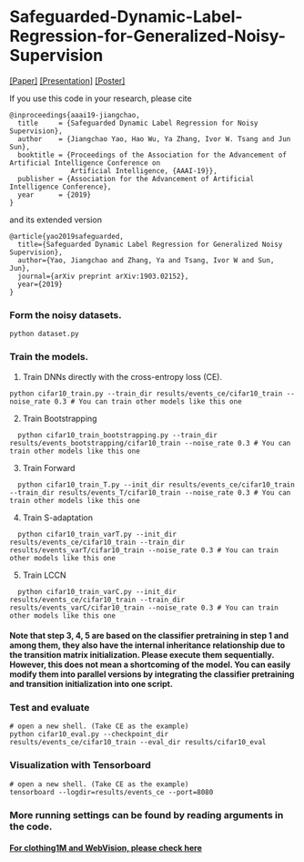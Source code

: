 # Safeguarded-Dynamic-Label-Regression-for-Generalized-Noisy-Supervision  

[[Paper]](https://arxiv.org/pdf/1903.02152.pdf) [[Presentation]](
        https://sunarker.github.io/temp/AAAI2019_Presentation.pdf) [[Poster]](https://sunarker.github.io/temp/AAAI2019_Poster.pdf) 

If you use this code in your research, please cite
```
@inproceedings{aaai19-jiangchao,
  title     = {Safeguarded Dynamic Label Regression for Noisy Supervision},
  author    = {Jiangchao Yao, Hao Wu, Ya Zhang, Ivor W. Tsang and Jun Sun},
  booktitle = {Proceedings of the Association for the Advancement of Artificial Intelligence Conference on
               Artificial Intelligence, {AAAI-19}},
  publisher = {Association for the Advancement of Artificial Intelligence Conference},
  year      = {2019}
}
```
and its extended version
```
@article{yao2019safeguarded,
  title={Safeguarded Dynamic Label Regression for Generalized Noisy Supervision},
  author={Yao, Jiangchao and Zhang, Ya and Tsang, Ivor W and Sun, Jun},
  journal={arXiv preprint arXiv:1903.02152},
  year={2019}
}
```


### Form the noisy datasets.
  ```Shell
  python dataset.py
  ```

### Train the models.
1. Train DNNs directly with the cross-entropy loss (CE).
  ```Shell
  python cifar10_train.py --train_dir results/events_ce/cifar10_train --noise_rate 0.3 # You can train other models like this one
  ```

2. Train Bootstrapping
```Shell
  python cifar10_train_bootstrapping.py --train_dir results/events_bootstrapping/cifar10_train --noise_rate 0.3 # You can train other models like this one
  ```

3. Train Forward 
```Shell
  python cifar10_train_T.py --init_dir results/events_ce/cifar10_train --train_dir results/events_T/cifar10_train --noise_rate 0.3 # You can train other models like this one
  ```
  
4. Train S-adaptation
```Shell
  python cifar10_train_varT.py --init_dir results/events_ce/cifar10_train --train_dir results/events_varT/cifar10_train --noise_rate 0.3 # You can train other models like this one
  ```
  
5. Train LCCN
```Shell
  python cifar10_train_varC.py --init_dir results/events_ce/cifar10_train --train_dir results/events_varC/cifar10_train --noise_rate 0.3 # You can train other models like this one
  ```

#### Note that step 3, 4, 5 are based on the classifier pretraining in step 1 and among them, they also have the internal inheritance relationship due to the transition matrix initialization. Please execute them sequentially. However, this does not mean a shortcoming of the model. You can easily modify them into parallel versions by integrating the classifier pretraining and transition initialization into one script.

### Test and evaluate
  ```Shell
  # open a new shell. (Take CE as the example)
  python cifar10_eval.py --checkpoint_dir results/events_ce/cifar10_train --eval_dir results/cifar10_eval 
  ```
  
### Visualization with Tensorboard
  ```Shell
  # open a new shell. (Take CE as the example)
  tensorboard --logdir=results/events_ce --port=8080
  ```

### More running settings can be found by reading arguments in the code.

#### [For clothing1M and WebVision, please check here](https://github.com/Sunarker/LCCN-Clothing1M)
